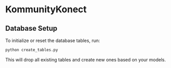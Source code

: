 # KommunityKonect

## Database Setup

To initialize or reset the database tables, run:

```bash
python create_tables.py
```

This will drop all existing tables and create new ones based on your models.